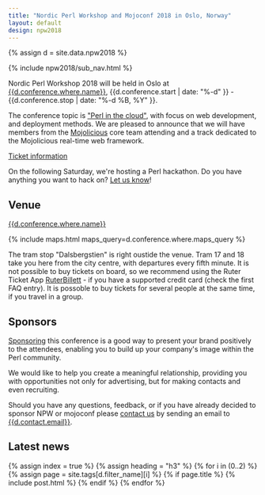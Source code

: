```yaml
---
title: "Nordic Perl Workshop and Mojoconf 2018 in Oslo, Norway"
layout: default
design: npw2018
---
```


{% assign d = site.data.npw2018 %}

{% include npw2018/sub_nav.html %}

Nordic Perl Workshop 2018 will be held in Oslo
at <a href="{{site.maps_url}}{{d.conference.where.maps_query}}">{{d.conference.where.name}}</a>,
{{d.conference.start | date: "%-d" }} - {{d.conference.stop | date: "%-d %B, %Y" }}.

The conference topic is ["Perl in the cloud"](/npw2018/info#theme), with focus on web
development, and deployment methods. We are pleased to announce that we will
have members from the [Mojolicious](http://mojolicious.org/) core team
attending and a track dedicated to the Mojolicious real-time web framework.

<a href="/npw2018/tickets" class="button -attention">Ticket information</a>

On the following Saturday, we're hosting a Perl hackathon. Do you have anything you
want to hack on? [Let us know](/npw2018/info#contact)!

## Venue
<a href="{{site.maps_url}}{{d.conference.where.maps_query}}">{{d.conference.where.name}}</a>

{% include maps.html maps_query=d.conference.where.maps_query %}

The tram stop "Dalsbergstien" is right oustide the venue. Tram 17 and 18 take you here from
the city centre, with departures every fifth minute. It is not possible to buy tickets on
board, so we recommend using the Ruter Ticket App
[RuterBillett](https://ruter.no/en/buying-tickets/mobile-ticket-app/) - if you have a supported
credit card (check the first FAQ entry). It is possoble to buy tickets for several people at
the same time, if you travel in a group.

## Sponsors

[Sponsoring](https://github.com/oslo-pm/NPW2018/issues/6) this conference is a
good way to present your brand positively to the attendees, enabling you to
build up your company's image within the Perl community.

We would like to help you create a meaningful relationship, providing you with
opportunities not only for advertising, but for making contacts and even
recruiting.

Should you have any questions, feedback, or if you have already decided to
sponsor NPW or mojoconf please [contact us](/npw2018/info#contact) by sending an
email to [{{d.contact.email}}](mailto:{{d.contact.email}}).

## Latest news

{% assign index = true %}
{% assign heading = "h3" %}
{% for i in (0..2) %}
  {% assign page = site.tags[d.filter_name][i] %}
  {% if page.title %}
    {% include post.html %}
  {% endif %}
{% endfor %}
